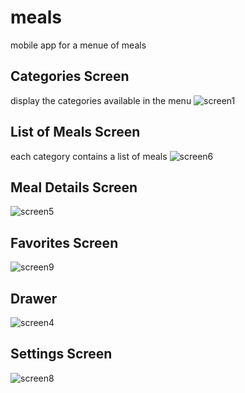 # meals

mobile app for a menue of meals

## Categories Screen
display the categories available in the menu
![screen1](https://github.com/user-attachments/assets/bf69174e-4cef-4120-aaaf-57282cd6bde9)

## List of Meals Screen
each category contains a list of meals
![screen6](https://github.com/user-attachments/assets/820d10f7-7e87-4ae9-b4a8-673de38a7e51)

## Meal Details Screen
![screen5](https://github.com/user-attachments/assets/5b54d5ba-e7d3-4870-9b6f-90c19c90256e)

## Favorites Screen
![screen9](https://github.com/user-attachments/assets/f5151694-b89b-49ba-b6a8-dfd2e8c1ba57)

## Drawer
![screen4](https://github.com/user-attachments/assets/1e7de379-7909-4e35-ab09-eebbcce1cdb3)

## Settings Screen
![screen8](https://github.com/user-attachments/assets/794eb629-417c-4e43-b441-098aca27152d)

